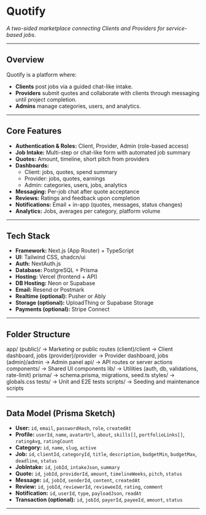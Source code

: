 # Quotify
_A two-sided marketplace connecting Clients and Providers for service-based jobs._

---

## Overview
Quotify is a platform where:
- **Clients** post jobs via a guided chat-like intake.
- **Providers** submit quotes and collaborate with clients through messaging until project completion.
- **Admins** manage categories, users, and analytics.

---

## Core Features
- **Authentication & Roles:** Client, Provider, Admin (role-based access)
- **Job Intake:** Multi-step or chat-like form with automated job summary
- **Quotes:** Amount, timeline, short pitch from providers
- **Dashboards:**
  - Client: jobs, quotes, spend summary
  - Provider: jobs, quotes, earnings
  - Admin: categories, users, jobs, analytics
- **Messaging:** Per-job chat after quote acceptance
- **Reviews:** Ratings and feedback upon completion
- **Notifications:** Email + in-app (quotes, messages, status changes)
- **Analytics:** Jobs, averages per category, platform volume

---

## Tech Stack
- **Framework:** Next.js (App Router) + TypeScript  
- **UI:** Tailwind CSS, shadcn/ui  
- **Auth:** NextAuth.js  
- **Database:** PostgreSQL + Prisma  
- **Hosting:** Vercel (frontend + API)  
- **DB Hosting:** Neon or Supabase  
- **Email:** Resend or Postmark  
- **Realtime (optional):** Pusher or Ably  
- **Storage (optional):** UploadThing or Supabase Storage  
- **Payments (optional):** Stripe Connect  

---

## Folder Structure
app/
(public)/ → Marketing or public routes
(client)/client → Client dashboard, jobs
(provider)/provider → Provider dashboard, jobs
(admin)/admin → Admin panel
api/ → API routes or server actions
components/ → Shared UI components
lib/ → Utilities (auth, db, validations, rate-limit)
prisma/ → schema.prisma, migrations, seed.ts
styles/ → globals.css
tests/ → Unit and E2E tests
scripts/ → Seeding and maintenance scripts


---

## Data Model (Prisma Sketch)
- **User:** `id`, `email`, `passwordHash`, `role`, `createdAt`
- **Profile:** `userId`, `name`, `avatarUrl`, `about`, `skills[]`, `portfolioLinks[]`, `ratingAvg`, `ratingCount`
- **Category:** `id`, `name`, `slug`, `active`
- **Job:** `id`, `clientId`, `categoryId`, `title`, `description`, `budgetMin`, `budgetMax`, `deadline`, `status`
- **JobIntake:** `id`, `jobId`, `intakeJson`, `summary`
- **Quote:** `id`, `jobId`, `providerId`, `amount`, `timelineWeeks`, `pitch`, `status`
- **Message:** `id`, `jobId`, `senderId`, `content`, `createdAt`
- **Review:** `id`, `jobId`, `reviewerId`, `revieweeId`, `rating`, `comment`
- **Notification:** `id`, `userId`, `type`, `payloadJson`, `readAt`
- **Transaction (optional):** `id`, `jobId`, `payerId`, `payeeId`, `amount`, `status`

---

